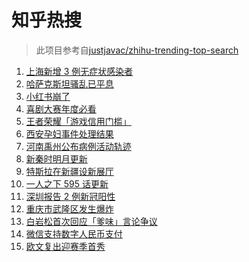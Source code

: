 # 知乎热搜

> 此项目参考自[justjavac/zhihu-trending-top-search](https://github.com/justjavac/zhihu-trending-top-search/blob/main/utils.ts)

<!-- BEGIN -->
  <!-- 最后更新时间:Fri Jan 07 2022 15:12:16 GMT+0000 (Coordinated Universal Time) -->
  1. [上海新增 3 例无症状感染者](https://www.zhihu.com/search?q=上海疫情)
1. [哈萨克斯坦骚乱已平息](https://www.zhihu.com/search?q=哈萨克斯坦)
1. [小红书崩了](https://www.zhihu.com/search?q=小红书崩了)
1. [喜剧大赛年度必看](https://www.zhihu.com/search?q=一年一度喜剧大赛)
1. [王者荣耀「游戏信用门槛」](https://www.zhihu.com/search?q=王者荣耀)
1. [西安孕妇事件处理结果](https://www.zhihu.com/search?q=西安孕妇)
1. [河南禹州公布病例活动轨迹](https://www.zhihu.com/search?q=河南疫情)
1. [新秦时明月更新](https://www.zhihu.com/search?q=新秦时明月)
1. [特斯拉在新疆设新展厅](https://www.zhihu.com/search?q=特斯拉)
1. [一人之下 595 话更新](https://www.zhihu.com/search?q=一人之下)
1. [深圳报告 2 例新冠阳性](https://www.zhihu.com/search?q=深圳疫情)
1. [重庆市武隆区发生爆炸](https://www.zhihu.com/search?q=重庆爆炸)
1. [白岩松首次回应「爹味」言论争议](https://www.zhihu.com/search?q=白岩松)
1. [微信支持数字人民币支付](https://www.zhihu.com/search?q=数字人民币)
1. [欧文复出迎赛季首秀](https://www.zhihu.com/search?q=欧文复出)
  <!-- END -->